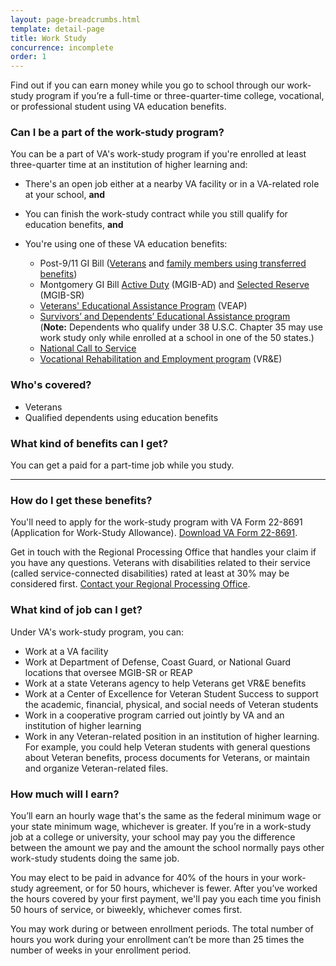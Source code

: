 ```yaml
---
layout: page-breadcrumbs.html
template: detail-page
title: Work Study
concurrence: incomplete
order: 1
---
```


<div class="va-introtext">

Find out if you can earn money while you go to school through our work-study program if you’re a full-time or three-quarter-time college, vocational, or professional student using VA education benefits.

</div>


<div class="feature" markdown="1">

### Can I be a part of the work-study program?
You can be a part of VA's work-study program if you're enrolled at least three-quarter time at an institution of higher learning and:

  - There's an open job either at a nearby VA facility or in a VA-related role at your school, **and**
  - You can finish the work-study contract while you still qualify for education benefits, **and**
  - You're using one of these VA education benefits: 

    - Post-9/11 GI Bill ([Veterans](/education/gi-bill/post-9-11/) and [family members using transferred benefits](/education/gi-bill/transfer/))
    - Montgomery GI Bill [Active Duty](/education/gi-bill/montgomery-active-duty/) (MGIB-AD) and [Selected Reserve](/education/gi-bill/montgomery-selected-reserve/) (MGIB-SR)
    - [Veterans' Educational Assistance Program](/education/other-educational-assistance-programs/veap/) (VEAP)
    - [Survivors’ and Dependents’ Educational Assistance program](/education/gi-bill/survivors-dependent-assistance/dependents-education/) <br>
    (**Note:** Dependents who qualify under 38 U.S.C. Chapter 35 may use work study only while enrolled at a school in one of the 50 states.)
    - [National Call to Service](/education/other-educational-assistance-programs/call-to-service/)
    - [Vocational Rehabilitation and Employment program](http://www.benefits.va.gov/vocrehab/index.asp) (VR&E)


### Who's covered?

- Veterans
- Qualified dependents using education benefits 
</div>

### What kind of benefits can I get? 

You can get a paid for a part-time job while you study.

-----

### How do I get these benefits? 

You'll need to apply for the work-study program with VA Form 22-8691 (Application for Work-Study Allowance). [Download VA Form 22-8691](http://www.vba.va.gov/pubs/forms/VBA-22-8691-ARE.pdf). 

Get in touch with the Regional Processing Office that handles your claim if you have any questions. Veterans with disabilities related to their service (called service-connected disabilities) rated at least at 30% may be considered first. [Contact your Regional Processing Office](http://www.benefits.va.gov/gibill/regional_processing.asp).

### What kind of job can I get?
Under VA's work-study program, you can:
- Work at a VA facility
- Work at Department of Defense, Coast Guard, or National Guard locations that oversee MGIB-SR or REAP
- Work at a state Veterans agency to help Veterans get VR&E benefits
- Work at a Center of Excellence for Veteran Student Success to support the academic, financial, physical, and social needs of Veteran students
- Work in a cooperative program carried out jointly by VA and an institution of higher learning
- Work in any Veteran-related position in an institution of higher learning. For example, you could help Veteran students with general questions about Veteran benefits, process documents for Veterans, or maintain and organize Veteran-related files.

### How much will I earn?

You’ll earn an hourly wage that's the same as the federal minimum wage or your state minimum wage, whichever is greater. If you’re in a work-study job at a college or university, your school may pay you the difference between the amount we pay and the amount the school normally pays other work-study students doing the same job.

You may elect to be paid in advance for 40% of the hours in your work-study agreement, or for 50 hours, whichever is fewer. After you’ve worked the hours covered by your first payment, we'll pay you each time you finish 50 hours of service, or biweekly, whichever comes first.

You may work during or between enrollment periods. The total number of hours you work during your enrollment can’t be more than 25 times the number of weeks in your enrollment period.

